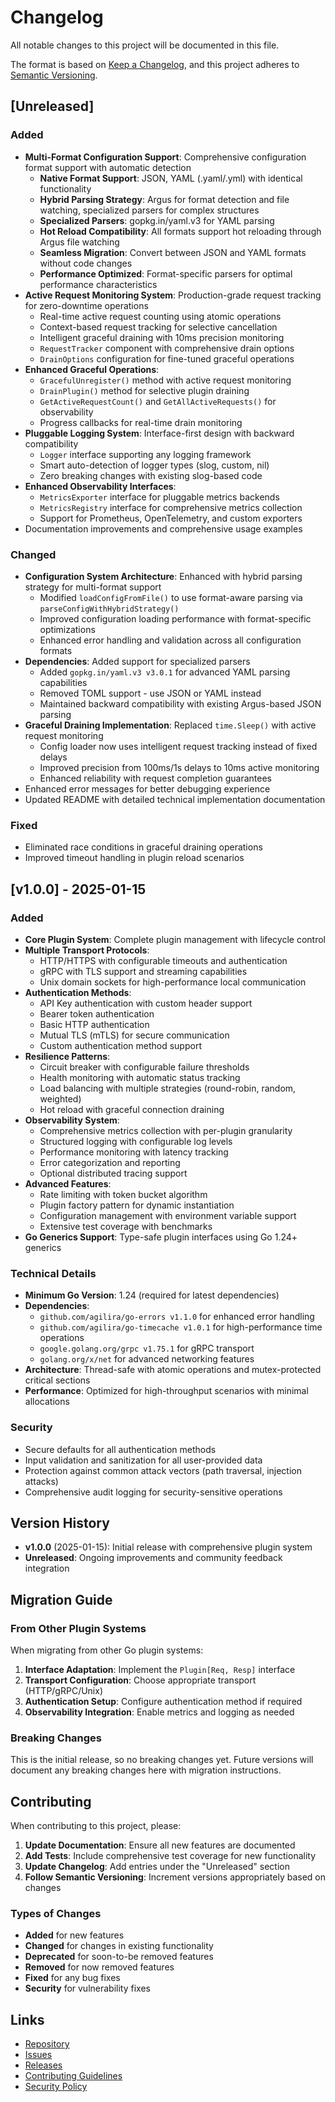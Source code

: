 # Changelog

All notable changes to this project will be documented in this file.

The format is based on [Keep a Changelog](https://keepachangelog.com/en/1.0.0/),
and this project adheres to [Semantic Versioning](https://semver.org/spec/v2.0.0.html).

## [Unreleased]

### Added
- **Multi-Format Configuration Support**: Comprehensive configuration format support with automatic detection
  - **Native Format Support**: JSON, YAML (.yaml/.yml) with identical functionality
  - **Hybrid Parsing Strategy**: Argus for format detection and file watching, specialized parsers for complex structures
  - **Specialized Parsers**: gopkg.in/yaml.v3 for YAML parsing
  - **Hot Reload Compatibility**: All formats support hot reloading through Argus file watching
  - **Seamless Migration**: Convert between JSON and YAML formats without code changes
  - **Performance Optimized**: Format-specific parsers for optimal performance characteristics
- **Active Request Monitoring System**: Production-grade request tracking for zero-downtime operations
  - Real-time active request counting using atomic operations
  - Context-based request tracking for selective cancellation
  - Intelligent graceful draining with 10ms precision monitoring
  - `RequestTracker` component with comprehensive drain options
  - `DrainOptions` configuration for fine-tuned graceful operations
- **Enhanced Graceful Operations**:
  - `GracefulUnregister()` method with active request monitoring
  - `DrainPlugin()` method for selective plugin draining
  - `GetActiveRequestCount()` and `GetAllActiveRequests()` for observability
  - Progress callbacks for real-time drain monitoring
- **Pluggable Logging System**: Interface-first design with backward compatibility
  - `Logger` interface supporting any logging framework
  - Smart auto-detection of logger types (slog, custom, nil)
  - Zero breaking changes with existing slog-based code
- **Enhanced Observability Interfaces**:
  - `MetricsExporter` interface for pluggable metrics backends
  - `MetricsRegistry` interface for comprehensive metrics collection
  - Support for Prometheus, OpenTelemetry, and custom exporters
- Documentation improvements and comprehensive usage examples

### Changed
- **Configuration System Architecture**: Enhanced with hybrid parsing strategy for multi-format support
  - Modified `loadConfigFromFile()` to use format-aware parsing via `parseConfigWithHybridStrategy()`
  - Improved configuration loading performance with format-specific optimizations
  - Enhanced error handling and validation across all configuration formats
- **Dependencies**: Added support for specialized parsers
  - Added `gopkg.in/yaml.v3 v3.0.1` for advanced YAML parsing capabilities
  - Removed TOML support - use JSON or YAML instead
  - Maintained backward compatibility with existing Argus-based JSON parsing
- **Graceful Draining Implementation**: Replaced `time.Sleep()` with active request monitoring
  - Config loader now uses intelligent request tracking instead of fixed delays
  - Improved precision from 100ms/1s delays to 10ms active monitoring
  - Enhanced reliability with request completion guarantees
- Enhanced error messages for better debugging experience
- Updated README with detailed technical implementation documentation

### Fixed
- Eliminated race conditions in graceful draining operations
- Improved timeout handling in plugin reload scenarios

## [v1.0.0] - 2025-01-15

### Added
- **Core Plugin System**: Complete plugin management with lifecycle control
- **Multiple Transport Protocols**: 
  - HTTP/HTTPS with configurable timeouts and authentication
  - gRPC with TLS support and streaming capabilities
  - Unix domain sockets for high-performance local communication
- **Authentication Methods**:
  - API Key authentication with custom header support
  - Bearer token authentication
  - Basic HTTP authentication
  - Mutual TLS (mTLS) for secure communication
  - Custom authentication method support
- **Resilience Patterns**:
  - Circuit breaker with configurable failure thresholds
  - Health monitoring with automatic status tracking
  - Load balancing with multiple strategies (round-robin, random, weighted)
  - Hot reload with graceful connection draining
- **Observability System**:
  - Comprehensive metrics collection with per-plugin granularity
  - Structured logging with configurable log levels
  - Performance monitoring with latency tracking
  - Error categorization and reporting
  - Optional distributed tracing support
- **Advanced Features**:
  - Rate limiting with token bucket algorithm
  - Plugin factory pattern for dynamic instantiation
  - Configuration management with environment variable support
  - Extensive test coverage with benchmarks
- **Go Generics Support**: Type-safe plugin interfaces using Go 1.24+ generics

### Technical Details
- **Minimum Go Version**: 1.24 (required for latest dependencies)
- **Dependencies**:
  - `github.com/agilira/go-errors v1.1.0` for enhanced error handling
  - `github.com/agilira/go-timecache v1.0.1` for high-performance time operations
  - `google.golang.org/grpc v1.75.1` for gRPC transport
  - `golang.org/x/net` for advanced networking features
- **Architecture**: Thread-safe with atomic operations and mutex-protected critical sections
- **Performance**: Optimized for high-throughput scenarios with minimal allocations

### Security
- Secure defaults for all authentication methods
- Input validation and sanitization for all user-provided data
- Protection against common attack vectors (path traversal, injection attacks)
- Comprehensive audit logging for security-sensitive operations

## Version History

- **v1.0.0** (2025-01-15): Initial release with comprehensive plugin system
- **Unreleased**: Ongoing improvements and community feedback integration

## Migration Guide

### From Other Plugin Systems

When migrating from other Go plugin systems:

1. **Interface Adaptation**: Implement the `Plugin[Req, Resp]` interface
2. **Transport Configuration**: Choose appropriate transport (HTTP/gRPC/Unix)
3. **Authentication Setup**: Configure authentication method if required
4. **Observability Integration**: Enable metrics and logging as needed

### Breaking Changes

This is the initial release, so no breaking changes yet. Future versions will document any breaking changes here with migration instructions.

## Contributing

When contributing to this project, please:

1. **Update Documentation**: Ensure all new features are documented
2. **Add Tests**: Include comprehensive test coverage for new functionality
3. **Update Changelog**: Add entries under the "Unreleased" section
4. **Follow Semantic Versioning**: Increment versions appropriately based on changes

### Types of Changes

- **Added** for new features
- **Changed** for changes in existing functionality  
- **Deprecated** for soon-to-be removed features
- **Removed** for now removed features
- **Fixed** for any bug fixes
- **Security** for vulnerability fixes

## Links

- [Repository](https://github.com/agilira/go-plugins)
- [Issues](https://github.com/agilira/go-plugins/issues)
- [Releases](https://github.com/agilira/go-plugins/releases)
- [Contributing Guidelines](CONTRIBUTING.md)
- [Security Policy](SECURITY.md)
